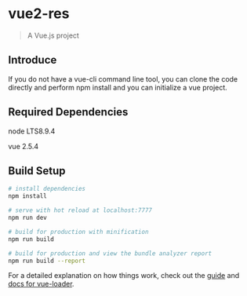 # vue2-res

> A Vue.js project

## Introduce
If you do not have a vue-cli command line tool, you can clone the code directly and perform npm install and you can initialize a vue project.

## Required Dependencies
node LTS8.9.4

vue 2.5.4

## Build Setup

``` bash
# install dependencies
npm install

# serve with hot reload at localhost:7777
npm run dev

# build for production with minification
npm run build

# build for production and view the bundle analyzer report
npm run build --report
```

For a detailed explanation on how things work, check out the [guide](http://vuejs-templates.github.io/webpack/) and [docs for vue-loader](http://vuejs.github.io/vue-loader).
